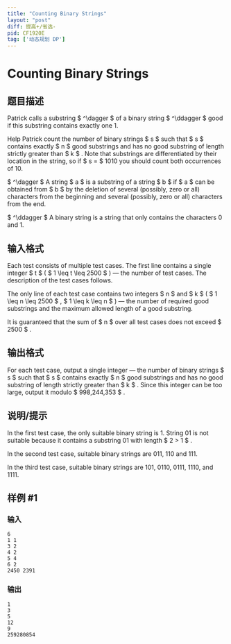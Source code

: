 ```yaml
---
title: "Counting Binary Strings"
layout: "post"
diff: 提高+/省选-
pid: CF1920E
tag: ['动态规划 DP']
---
```


# Counting Binary Strings

## 题目描述

Patrick calls a substring $ ^\dagger $ of a binary string $ ^\ddagger $ good if this substring contains exactly one 1.

Help Patrick count the number of binary strings $ s $ such that $ s $ contains exactly $ n $ good substrings and has no good substring of length strictly greater than $ k $ . Note that substrings are differentiated by their location in the string, so if $ s = $ 1010 you should count both occurrences of 10.

 $ ^\dagger $ A string $ a $ is a substring of a string $ b $ if $ a $ can be obtained from $ b $ by the deletion of several (possibly, zero or all) characters from the beginning and several (possibly, zero or all) characters from the end.

 $ ^\ddagger $ A binary string is a string that only contains the characters 0 and 1.

## 输入格式

Each test consists of multiple test cases. The first line contains a single integer $ t $ ( $ 1 \leq t \leq 2500 $ ) — the number of test cases. The description of the test cases follows.

The only line of each test case contains two integers $ n $ and $ k $ ( $ 1 \leq n \leq 2500 $ , $ 1 \leq k \leq n $ ) — the number of required good substrings and the maximum allowed length of a good substring.

It is guaranteed that the sum of $ n $ over all test cases does not exceed $ 2500 $ .

## 输出格式

For each test case, output a single integer — the number of binary strings $ s $ such that $ s $ contains exactly $ n $ good substrings and has no good substring of length strictly greater than $ k $ . Since this integer can be too large, output it modulo $ 998\,244\,353 $ .

## 说明/提示

In the first test case, the only suitable binary string is 1. String 01 is not suitable because it contains a substring 01 with length $ 2 > 1 $ .

In the second test case, suitable binary strings are 011, 110 and 111.

In the third test case, suitable binary strings are 101, 0110, 0111, 1110, and 1111.

## 样例 #1

### 输入

```
6
1 1
3 2
4 2
5 4
6 2
2450 2391
```

### 输出

```
1
3
5
12
9
259280854
```

